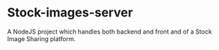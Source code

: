 # Stock-images-server
A NodeJS project which handles both backend and front and of a Stock Image Sharing platform. 
